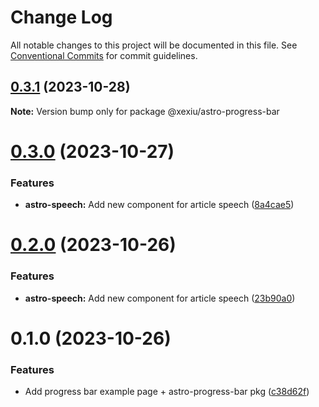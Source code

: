 # Change Log

All notable changes to this project will be documented in this file.
See [Conventional Commits](https://conventionalcommits.org) for commit guidelines.

## [0.3.1](https://github.com/xexiu/astro-components/compare/@xexiu/astro-progress-bar@0.3.0...@xexiu/astro-progress-bar@0.3.1) (2023-10-28)

**Note:** Version bump only for package @xexiu/astro-progress-bar





# [0.3.0](https://github.com/xexiu/astro-components/compare/@xexiu/astro-progress-bar@0.2.0...@xexiu/astro-progress-bar@0.3.0) (2023-10-27)


### Features

* **astro-speech:** Add new component for article speech ([8a4cae5](https://github.com/xexiu/astro-components/commit/8a4cae588530d3ac88f5298f7a2265572d3ef92d))





# [0.2.0](https://github.com/xexiu/astro-components/compare/@xexiu/astro-progress-bar@0.1.0...@xexiu/astro-progress-bar@0.2.0) (2023-10-26)


### Features

* **astro-speech:** Add new component for article speech ([23b90a0](https://github.com/xexiu/astro-components/commit/23b90a0dc9cb946a3511c5a6dc70a16a65b4de3d))





# 0.1.0 (2023-10-26)


### Features

* Add progress bar example page + astro-progress-bar pkg ([c38d62f](https://github.com/xexiu/astro-components/commit/c38d62f54447d9ea5f46c4c6edc1a15557afc1ba))

